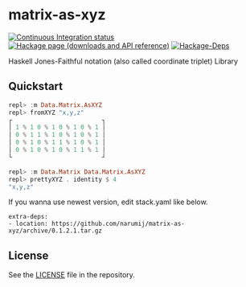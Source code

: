 # matrix-as-xyz

[![Continuous Integration status][status-png]][status]
[![Hackage page (downloads and API reference)][hackage-png]][hackage]
[![Hackage-Deps][hackage-deps-png]][hackage-deps]

Haskell Jones-Faithful notation (also called coordinate triplet) Library

## Quickstart

```haskell
repl> :m Data.Matrix.AsXYZ
repl> fromXYZ "x,y,z"
┌                         ┐
│ 1 % 1 0 % 1 0 % 1 0 % 1 │
│ 0 % 1 1 % 1 0 % 1 0 % 1 │
│ 0 % 1 0 % 1 1 % 1 0 % 1 │
│ 0 % 1 0 % 1 0 % 1 1 % 1 │
└                         ┘
```

```haskell
repl> :m Data.Matrix Data.Matrix.AsXYZ
repl> prettyXYZ . identity $ 4
"x,y,z"
```

If you wanna use newest version, edit stack.yaml like below.
```
extra-deps:
- location: https://github.com/narumij/matrix-as-xyz/archive/0.1.2.1.tar.gz
```

## License

See the [LICENSE](https://raw.githubusercontent.com/narumij/matrix-as-xyz/master/LICENSE)
file in the repository.

 [hackage]: http://hackage.haskell.org/package/matrix-as-xyz
 [hackage-png]: http://img.shields.io/hackage/v/matrix-as-xyz.svg
 [hackage-deps]: http://packdeps.haskellers.com/reverse/matrix-as-xyz
 [hackage-deps-png]: https://img.shields.io/hackage-deps/v/matrix-as-xyz.svg

 [status]: http://travis-ci.org/narumij/matrix-as-xyz?branch=master
 [status-png]: https://api.travis-ci.org/narumij/matrix-as-xyz.svg?branch=master
